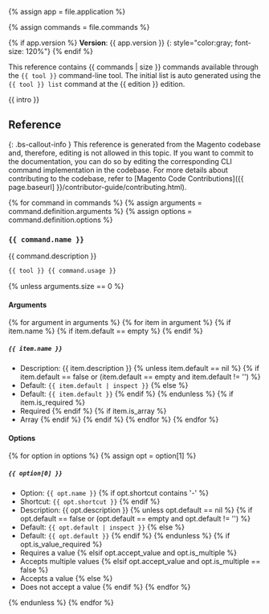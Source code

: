 {% assign app = file.application %}

{% assign commands = file.commands %}

{% if app.version %}
**Version**: {{ app.version }}
{: style="color:gray; font-size: 120%"}
{% endif %}

This reference contains {{ commands | size }} commands available through the `{{ tool }}` command-line tool.
The initial list is auto generated using the `{{ tool }} list` command at the {{ edition }} edition.

{{ intro }}

## Reference

{: .bs-callout-info }
This reference is generated from the Magento codebase and, therefore, editing is not allowed in this topic. If you want to commit to the documentation, you can do so by editing the corresponding CLI command implementation in the codebase. For more details about contributing to the codebase, refer to [Magento Code Contributions]({{ page.baseurl] }}/contributor-guide/contributing.html).

{% for command in commands %}
  {% assign arguments = command.definition.arguments %}
  {% assign options = command.definition.options %}

### `{{ command.name }}`

{{ command.description }}

```bash
{{ tool }} {{ command.usage }}
```

{% unless arguments.size == 0 %}

#### Arguments

{% for argument in arguments %}
  {% for item in argument %}
    {% if item.name %}
      {% if item.default == empty %}
      {% endif %}

##### `{{ item.name }}`

-  Description: {{ item.description }}
   {% unless item.default == nil %}
   {% if item.default == false or (item.default == empty and item.default != '') %}
-  Default: `{{ item.default | inspect }}`
   {% else %}
-  Default: `{{ item.default }}`
   {% endif %}
   {% endunless %}
   {% if item.is_required %}
-  Required
   {% endif %}
   {% if item.is_array %}
-  Array
   {% endif %}
   {% endif %}
   {% endfor %}
   {% endfor %}

#### Options

 {% for option in options %}
 {% assign opt = option[1] %}

##### `{{ option[0] }}`

-  Option: `{{ opt.name }}`
   {% if opt.shortcut contains '-' %}
-  Shortcut: `{{ opt.shortcut }}`
   {% endif %}
-  Description: {{ opt.description }}
   {% unless opt.default == nil %}
   {% if opt.default == false or (opt.default == empty and opt.default != '') %}
-  Default: `{{ opt.default | inspect }}`
   {% else %}
-  Default: `{{ opt.default }}`
   {% endif %}
   {% endunless %}
   {% if opt.is_value_required %}
-  Requires a value
   {% elsif opt.accept_value and opt.is_multiple %}
-  Accepts multiple values
   {% elsif opt.accept_value and opt.is_multiple == false %}
-  Accepts a value
   {% else %}
-  Does not accept a value
   {% endif %}
   {% endfor %}

{% endunless %}
{% endfor %}
